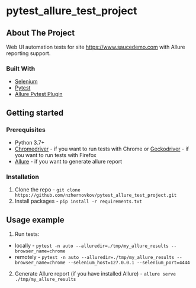 # pytest_allure_test_project

## About The Project
Web UI automation tests for site https://www.saucedemo.com with Allure reporting support.

### Built With
- [Selenium](https://pypi.org/project/selenium)
- [Pytest](https://pypi.org/project/pytest/)
- [Allure Pytest Plugin](https://pypi.org/project/allure-pytest/)

## Getting started

### Prerequisites
- Python 3.7+
- [Chromedriver](https://chromedriver.chromium.org/) - if you want to run tests with Chrome or [Geckodriver](https://github.com/mozilla/geckodriver) - if you want to run tests with Firefox
- [Allure](https://docs.qameta.io/allure/#_installing_a_commandline) - if you want to generate allure report

### Installation
1. Clone the repo - `git clone https://github.com/nzhernovkov/pytest_allure_test_project.git`
2. Install packages - `pip install -r requirements.txt`

## Usage example
1. Run tests:
- locally - `pytest -n auto --alluredir=./tmp/my_allure_results --browser_name=chrome`
- remotely - `pytest -n auto --alluredir=./tmp/my_allure_results --browser_name=chrome --selenium_host=127.0.0.1 --selenium_port=4444`
2. Generate Allure report (if you have installed Allure) - `allure serve ./tmp/my_allure_results`